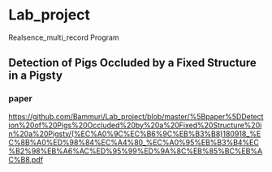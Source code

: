 # Lab_project
Realsence_multi_record Program 


## Detection of Pigs Occluded by a Fixed Structure in a Pigsty
### paper
https://github.com/Bammuri/Lab_project/blob/master/%5Bpaper%5DDetection%20of%20Pigs%20Occluded%20by%20a%20Fixed%20Structure%20in%20a%20Pigsty/(%EC%A0%9C%EC%B6%9C%EB%B3%B8)180918_%EC%8B%A0%ED%98%84%EC%A4%80_%EC%A0%95%EB%B3%B4%EC%B2%98%EB%A6%AC%ED%95%99%ED%9A%8C%EB%85%BC%EB%AC%B8.pdf
